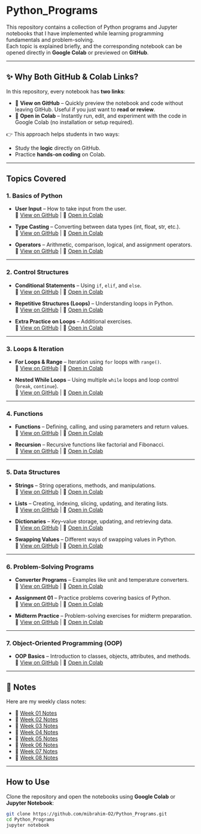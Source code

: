 # Python_Programs

This repository contains a collection of Python programs and Jupyter notebooks that I have implemented while learning programming fundamentals and problem-solving.  
Each topic is explained briefly, and the corresponding notebook can be opened directly in **Google Colab** or previewed on **GitHub**.

---

## ✨ Why Both GitHub & Colab Links?

In this repository, every notebook has **two links**:  

- 📄 **View on GitHub** – Quickly preview the notebook and code without leaving GitHub. Useful if you just want to **read or review**.  
- 🚀 **Open in Colab** – Instantly run, edit, and experiment with the code in Google Colab (no installation or setup required).  

👉 This approach helps students in two ways:  
- Study the **logic** directly on GitHub.  
- Practice **hands-on coding** on Colab.  

---

## Topics Covered

### 1. **Basics of Python**
- **User Input** – How to take input from the user.  
  📄 [View on GitHub](./User_Input.ipynb) | 🚀 [Open in Colab](https://colab.research.google.com/github/mibrahim-O2/Python_Programs/blob/main/User_Input.ipynb)  

- **Type Casting** – Converting between data types (int, float, str, etc.).  
  📄 [View on GitHub](./Type_Casting.ipynb) | 🚀 [Open in Colab](https://colab.research.google.com/github/mibrahim-O2/Python_Programs/blob/main/Type_Casting.ipynb)  

- **Operators** – Arithmetic, comparison, logical, and assignment operators.  
  📄 [View on GitHub](./Operators.ipynb) | 🚀 [Open in Colab](https://colab.research.google.com/github/mibrahim-O2/Python_Programs/blob/main/Operators.ipynb)  

---

### 2. **Control Structures**
- **Conditional Statements** – Using `if`, `elif`, and `else`.  
  📄 [View on GitHub](./Control_Structures.ipynb) | 🚀 [Open in Colab](https://colab.research.google.com/github/mibrahim-O2/Python_Programs/blob/main/Control_Structures.ipynb)  

- **Repetitive Structures (Loops)** – Understanding loops in Python.  
  📄 [View on GitHub](./Repititve_Structure.ipynb) | 🚀 [Open in Colab](https://colab.research.google.com/github/mibrahim-O2/Python_Programs/blob/main/Repititve_Structure.ipynb)  

- **Extra Practice on Loops** – Additional exercises.  
  📄 [View on GitHub](./Repitive_Structure.ipynb) | 🚀 [Open in Colab](https://colab.research.google.com/github/mibrahim-O2/Python_Programs/blob/main/Repitive_Structure.ipynb)  

---

### 3. **Loops & Iteration**
- **For Loops & Range** – Iteration using `for` loops with `range()`.  
  📄 [View on GitHub](./Range%26ForLoop.ipynb) | 🚀 [Open in Colab](https://colab.research.google.com/github/mibrahim-O2/Python_Programs/blob/main/Range%26ForLoop.ipynb)  

- **Nested While Loops** – Using multiple `while` loops and loop control (`break`, `continue`).  
  📄 [View on GitHub](./Nested_WhileLoop.ipynb) | 🚀 [Open in Colab](https://colab.research.google.com/github/mibrahim-O2/Python_Programs/blob/main/Nested_WhileLoop.ipynb)  

---

### 4. **Functions**
- **Functions** – Defining, calling, and using parameters and return values.  
  📄 [View on GitHub](./Functions.ipynb) | 🚀 [Open in Colab](https://colab.research.google.com/github/mibrahim-O2/Python_Programs/blob/main/Functions.ipynb)  

- **Recursion** – Recursive functions like factorial and Fibonacci.  
  📄 [View on GitHub](./Recursion.ipynb) | 🚀 [Open in Colab](https://colab.research.google.com/github/mibrahim-O2/Python_Programs/blob/main/Recursion.ipynb)  

---

### 5. **Data Structures**
- **Strings** – String operations, methods, and manipulations.  
  📄 [View on GitHub](./String_Functions.ipynb) | 🚀 [Open in Colab](https://colab.research.google.com/github/mibrahim-O2/Python_Programs/blob/main/String_Functions.ipynb)  

- **Lists** – Creating, indexing, slicing, updating, and iterating lists.  
  📄 [View on GitHub](./List.ipynb) | 🚀 [Open in Colab](https://colab.research.google.com/github/mibrahim-O2/Python_Programs/blob/main/List.ipynb)  

- **Dictionaries** – Key–value storage, updating, and retrieving data.  
  📄 [View on GitHub](./Dictionary.ipynb) | 🚀 [Open in Colab](https://colab.research.google.com/github/mibrahim-O2/Python_Programs/blob/main/Dictionary.ipynb)  

- **Swapping Values** – Different ways of swapping values in Python.  
  📄 [View on GitHub](./Swapping.ipynb) | 🚀 [Open in Colab](https://colab.research.google.com/github/mibrahim-O2/Python_Programs/blob/main/Swapping.ipynb)  

---

### 6. **Problem-Solving Programs**
- **Converter Programs** – Examples like unit and temperature converters.  
  📄 [View on GitHub](./Converter.ipynb) | 🚀 [Open in Colab](https://colab.research.google.com/github/mibrahim-O2/Python_Programs/blob/main/Converter.ipynb)  

- **Assignment 01** – Practice problems covering basics of Python.  
  📄 [View on GitHub](./Assignment01.ipynb) | 🚀 [Open in Colab](https://colab.research.google.com/github/mibrahim-O2/Python_Programs/blob/main/Assignment01.ipynb)  

- **Midterm Practice** – Problem-solving exercises for midterm preparation.  
  📄 [View on GitHub](./Middterm.ipynb) | 🚀 [Open in Colab](https://colab.research.google.com/github/mibrahim-O2/Python_Programs/blob/main/Middterm.ipynb)  

---

### 7. **Object-Oriented Programming (OOP)**
- **OOP Basics** – Introduction to classes, objects, attributes, and methods.  
  📄 [View on GitHub](./OOP.ipynb) | 🚀 [Open in Colab](https://colab.research.google.com/github/mibrahim-O2/Python_Programs/blob/main/OOP.ipynb)  

---

## 📘 Notes

Here are my weekly class notes:

- 📄 [Week 01 Notes](./Notes/Weak_01.pdf)  
- 📄 [Week 02 Notes](./Notes/Weak_02.pdf)  
- 📄 [Week 03 Notes](./Notes/Weak_03.pdf)  
- 📄 [Week 04 Notes](./Notes/Weak_04.pdf)  
- 📄 [Week 05 Notes](./Notes/weak_05.pdf)  
- 📄 [Week 06 Notes](./Notes/Weak_06.pdf)  
- 📄 [Week 07 Notes](./Notes/Weak_07.pdf)  
- 📄 [Week 08 Notes](./Notes/Weak_08.pdf)  

---

## How to Use
Clone the repository and open the notebooks using **Google Colab** or **Jupyter Notebook**:

```bash
git clone https://github.com/mibrahim-O2/Python_Programs.git
cd Python_Programs
jupyter notebook
